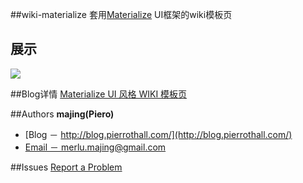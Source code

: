 ##wiki-materialize
套用[Materialize](http://materializecss.com/) UI框架的wiki模板页


## 展示
<img src="http://blog.pierrothall.com/wp-content/uploads/2016/07/QQ%E6%88%AA%E5%9B%BE20160708183414.png">

##Blog详情
[Materialize UI 风格 WIKI 模板页](http://blog.pierrothall.com/2016/07/08/materialize-ui-%E9%A3%8E%E6%A0%BC-wiki-%E6%A8%A1%E6%9D%BF%E9%A1%B5/)

##Authors
**majing(Piero)**
- [Blog － http://blog.pierrothall.com/](http://blog.pierrothall.com/)
- [Email － merlu.majing@gmail.com](http://merlu.majing@gmail.com)

##Issues
[Report a Problem](https://github.com/MJPiero/wiki-materialize/issues)
